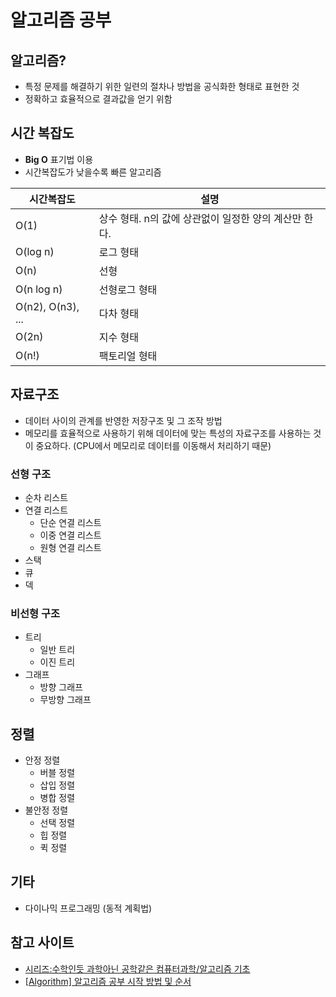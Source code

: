 # 알고리즘 공부
## 알고리즘?
- 특정 문제를 해결하기 위한 일련의 절차나 방법을 공식화한 형태로 표현한 것
- 정확하고 효율적으로 결과값을 얻기 위함

## 시간 복잡도
- **Big O** 표기법 이용
- 시간복잡도가 낮을수록 빠른 알고리즘

| 시간복잡도 | 설명 |
|--|--|
|O(1)|상수 형태. n의 값에 상관없이 일정한 양의 계산만 한다.|
|O(log n)|로그 형태|
|O(n)|선형|
|O(n log n)|선형로그 형태|
|O(n2), O(n3), ...|다차 형태|
|O(2n)|지수 형태|
|O(n!)|팩토리얼 형태|

## 자료구조
- 데이터 사이의 관계를 반영한 저장구조 및 그 조작 방법
- 메모리를 효율적으로 사용하기 위해 데이터에 맞는 특성의 자료구조를 사용하는 것이 중요하다. (CPU에서 메모리로 데이터를 이동해서 처리하기 때문)
### 선형 구조
- 순차 리스트
- 연결 리스트
	- 단순 연결 리스트
	- 이중 연결 리스트
	- 원형 연결 리스트
- 스택
- 큐
- 덱
### 비선형 구조
- 트리
	- 일반 트리
	- 이진 트리
- 그래프
	- 방향 그래프
	- 무방향 그래프
## 정렬
- 안정 정렬
	- 버블 정렬
	- 삽입 정렬
	- 병합 정렬
- 불안정 정렬
	- 선택 정렬
	- 힙 정렬
	- 퀵 정렬

## 기타
- 다이나믹 프로그래밍 (동적 계획법)

## 참고 사이트
- [시리즈:수학인듯 과학아닌 공학같은 컴퓨터과학/알고리즘 기초](https://librewiki.net/wiki/%EC%8B%9C%EB%A6%AC%EC%A6%88:%EC%88%98%ED%95%99%EC%9D%B8%EB%93%AF_%EA%B3%BC%ED%95%99%EC%95%84%EB%8B%8C_%EA%B3%B5%ED%95%99%EA%B0%99%EC%9D%80_%EC%BB%B4%ED%93%A8%ED%84%B0%EA%B3%BC%ED%95%99/%EC%95%8C%EA%B3%A0%EB%A6%AC%EC%A6%98_%EA%B8%B0%EC%B4%88)
- [\[Algorithm\] 알고리즘 공부 시작 방법 및 순서](https://blog.yena.io/studynote/2018/11/14/Algorithm-Basic.html)
